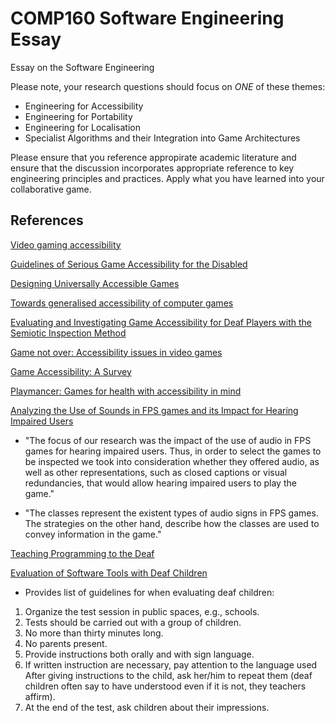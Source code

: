 # COMP160 Software Engineering Essay
Essay on the Software Engineering

Please note, your research questions should focus on *ONE* of these themes:

* Engineering for Accessibility
* Engineering for Portability
* Engineering for Localisation
* Specialist Algorithms and their Integration into Game Architectures

Please ensure that you reference appropirate academic literature and ensure that the discussion incorporates appropriate reference to key engineering principles and practices. Apply what you have learned into your collaborative game.

## References

[Video gaming accessibility](http://ieeexplore.ieee.org/stamp/stamp.jsp?arnumber=7272966)

[Guidelines of Serious Game Accessibility for the Disabled](http://ieeexplore.ieee.org/stamp/stamp.jsp?arnumber=6579380)

[Designing Universally Accessible Games](https://www.ics.forth.gr/hci/files/selected_publications/2009_ACMCEM_DG-AS-CS.pdf)

[Towards generalised accessibility of computer games](https://cedric.cnam.fr/fichiers/RC1513.pdf)

[Evaluating and Investigating Game Accessibility for Deaf Players with the Semiotic Inspection Method](http://gur.hcigames.com/wp-content/uploads/2015/02/Evaluating-and-Investigating-Game-Accessibility-for-Deaf-Players-with-the-Semiotic-Inspection-Method.pdf)

[Game not over: Accessibility issues in video games](https://www.researchgate.net/publication/267403944_Game_Not_Over_Accessibility_Issues_in_Video_Games)

[Game Accessibility: A Survey](https://www.cse.unr.edu/~fredh/papers/journal/29-gaas/paper.pdf)

[Playmancer: Games for health with accessibility in mind](https://www.researchgate.net/publication/46532710_PlayMancer_Games_for_Health_with_Accessibility_in_Mind)

[Analyzing the Use of Sounds in FPS games and its Impact for Hearing Impaired Users](http://homepages.dcc.ufmg.br/~chaimo/public/SBGames12-denise.pdf)

* "The focus of our research was the impact of the use of audio in FPS games for hearing impaired users. Thus, in order to select the games to be inspected we took into consideration whether they offered audio, as well as other representations, such as closed captions or visual redundancies, that would allow hearing impaired users to play the game."

* "The classes represent the existent types of audio signs in FPS games. The strategies on the other hand, describe how the classes are used to convey information in the game."

[Teaching Programming to the Deaf](http://www.catea.gatech.edu/scitrain/kb/FullText_Articles/Ross.pdf)

[Evaluation of Software Tools with Deaf Children](https://i3.fbk.eu/files/assetts2009.pdf)

* Provides list of guidelines for when evaluating deaf children:

1. Organize the test session in public spaces, e.g., schools.
2. Tests should be carried out with a group of children.
3. No more than thirty minutes long.
4. No parents present.
5. Provide instructions both orally and with sign language.
6. If written instruction are necessary, pay attention to the
 language used
 After giving instructions to the child, ask her/him to
 repeat them (deaf children often say to have understood
 even if it is not, they teachers affirm).
8. At the end of the test, ask children about their
 impressions.

